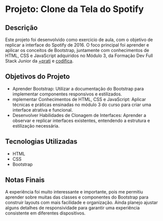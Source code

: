 # Projeto: Clone da Tela do Spotify

## Descrição

Este projeto foi desenvolvido como exercicio de aula, com o objetivo de replicar a interface do Spotify de 2016. O foco principal foi aprender e aplicar os conceitos de Bootstrap, juntamente com conhecimentos de HTML, CSS e JavaScript adquiridos no Módulo 3, da Formação Dev Full Stack Junior da [+prati](https://www.maisprati.com.br/) e [codifica](https://www.codificaedu.com.br/).

## Objetivos do Projeto

- Aprender Bootstrap: Utilizar a documentação do Bootstrap para implementar componentes responsivos e estilizados.
- mplementar Conhecimentos de HTML, CSS e JavaScript: Aplicar técnicas e práticas ensinadas no módulo 3 do curso para criar uma interface atrativa e funcional.
- Desenvolver Habilidades de Clonagem de Interfaces: Aprender a observar e replicar interfaces existentes, entendendo a estrutura e estilização necessária.

## Tecnologias Utilizadas

- HTML
- CSS
- Bootstrap

## Notas Finais

A experiência foi muito interessante e importante, pois me permitiu aprender sobre muitas das classes e componentes do Bootstrap para construir layouts com mais facilidade e organização. Ainda planejo ajustar alguns detalhes de responsividade para garantir uma experiência consistente em diferentes dispositivos.

